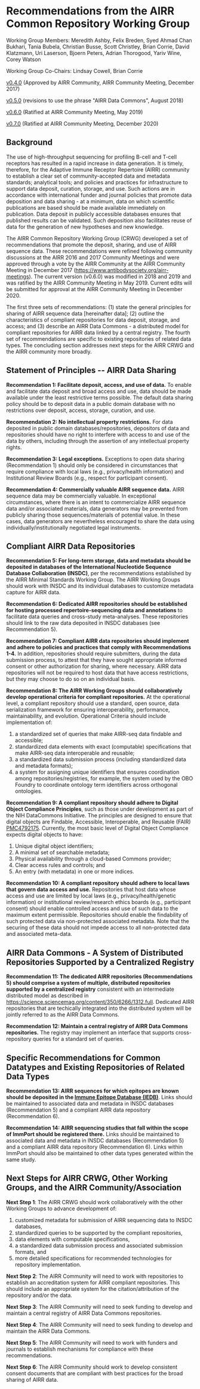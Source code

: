 Recommendations from the AIRR Common Repository Working Group
=============================================================

Working Group Members: Meredith Ashby, Felix Breden, Syed Ahmad Chan Bukhari, Tania Bubela, Christian Busse, Scott Christley, Brian Corrie, David Klatzmann,
Uri Laserson, Bjoern Peters, Adrian Thorogood, Yariv Wine, Corey Watson

Working Group Co-Chairs: Lindsay Cowell, Brian Corrie

[v0.4.0](https://github.com/airr-community/common-repo-wg/blob/6c6af9a45c7156767fc6a8077d985c97632b466c/recommendations.md) (Approved by AIRR Community, AIRR Community Meeting, December 2017)

[v0.5.0](https://github.com/airr-community/common-repo-wg/blob/v0.5.0/recommendations.md) (revisions to use the phrase "AIRR Data Commons", August 2018)

[v0.6.0](https://github.com/airr-community/common-repo-wg/blob/v0.6.0/recommendations.md) (Ratified at AIRR Community Meeting, May 2019)

[v0.7.0](https://github.com/airr-community/common-repo-wg/blob/v0.6.0/recommendations.md) (Ratified at AIRR Community Meeting, December 2020)

Background
----------

The use of high-throughput sequencing for profiling B-cell and T-cell receptors
has resulted in a rapid increase in data generation. It is timely, therefore,
for the Adaptive Immune Receptor Repertoire (AIRR) community to establish a
clear set of community-accepted data and metadata standards; analytical tools;
and policies and practices for infrastructure to support data deposit,
curation, storage, and use. Such actions are in accordance with international
funder and journal policies that promote data deposition and data sharing - at
a minimum, data on which scientific publications are based should be made
available immediately on publication. Data deposit in publicly accessible
databases ensures that published results can be validated. Such deposition also
facilitates reuse of data for the generation of new hypotheses and new
knowledge.

The AIRR Common Repository Working Group (CRWG) developed a set of
recommendations that promote the deposit, sharing, and use of AIRR sequence
data. These recommendations were refined following community discussions at the
AIRR 2016 and 2017 Community Meetings and were approved through a vote by the AIRR
Community at the AIRR Community Meeting in December 2017 (https://www.antibodysociety.org/airr-meetings). The current version (v0.6.0) was modified in 2018 and 2019 and was ratified by the AIRR Community Meeting in May 2019. Current edits will be submitted for approval at the AIRR Community Meeting in December 2020.

The first three sets of recommendations: (1) state the general principles for
sharing of AIRR sequence data [hereinafter data]; (2) outline the
characteristics of compliant repositories for data deposit, storage, and access;
and (3) describe an AIRR Data Commons - a distributed model for compliant repositories for AIRR data
linked by a central registry. The fourth set of
recommendations are specific to existing repositories of related data types.
The concluding section addresses next steps for the AIRR CRWG and the AIRR
community more broadly.


Statement of Principles -- AIRR Data Sharing
--------------------------------------------

**Recommendation 1: Facilitate deposit, access, and use of data.** To enable and facilitate
data deposit and broad access and use, data should be made available under the
least restrictive terms possible. The default data
sharing policy should be to deposit data in a public domain database with no
restrictions over deposit, access, storage, curation, and use.

**Recommendation 2: No intellectual property restrictions.** For data deposited in public domain 
databases/repositories, depositors of data
and repositories should have no right to interfere with access to and use of
the data by others, including through the assertion of any intellectual
property rights.

**Recommendation 3: Legal exceptions.** Exceptions to open data sharing
(Recommendation 1) should only be considered in circumstances that require
compliance with local laws (e.g., privacy/health information) and Institutional
Review Boards (e.g., respect for participant consent).

**Recommendation 4: Commercially valuable AIRR sequence data.** AIRR sequence data may be commercially valuable. In exceptional circumstances, where there is an intent to commercialize AIRR sequence data and/or associated materials, data generators may be prevented from publicly sharing those sequences/materials of potential value. In these cases, data generators are nevertheless encouraged to share the data using individually/institutionally negotiated legal instruments. 


Compliant AIRR Data Repositories
------------------------------------------------------------

**Recommendation 5: For long-term storage, data and metadata should be deposited in databases of the International Nucleotide Sequence Database Collaboration (INSDC)**, per the recommendations established by the AIRR Minimal Standards Working Group. The AIRR Working Groups should work with INSDC and its individual databases to customize metadata capture for AIRR data.

**Recommendation 6: Dedicated AIRR repositories should be established for
hosting processed repertoire-sequencing data and annotations** to facilitate data queries and cross-study meta-analyses. These repositories should link to the raw data deposited in INSDC databases (see Recommendation 5).

**Recommendation 7: Compliant AIRR data repositories should implement and
adhere to policies and practices that comply with Recommendations 1-4.**
In addition, repositories should require submitters, during the data submission process, to
attest that they have sought appropriate informed consent or other
authorization for sharing, where necessary. AIRR data repositories will not be required to host data that have access restrictions, but they may choose to do so on an individual basis.

**Recommendation 8: The AIRR Working Groups should collaboratively develop
operational criteria for compliant repositories.** At the operational level, a compliant repository
should use a standard, open source, data serialization framework for ensuring interoperability,
performance, maintainability, and
evolution. Operational Criteria should include implementation of:

1. a standardized set of queries that make AIRR-seq data findable and accessible;
1. standardized data elements with exact (computable) specifications that make AIRR-seq data interoperable and reusable;
1. a standardized data submission process (including standardized data and
   metadata formats);
1. a system for assigning unique identifiers that ensures coordination among
   repositories/registries, for example, the system used by the OBO Foundry to
   coordinate ontology term identifiers across orthogonal ontologies.

**Recommendation 9: A compliant repository should adhere to Digital Object Compliance Principles**,
such as those under development as part of the NIH DataCommons Initiative.
The principles are designed to ensure that digital objects are Findable,
Accessible, Interoperable, and Reusable (FAIR) [PMC4792175](https://www.ncbi.nlm.nih.gov/pmc/articles/PMC4792175/).
Currently, the most basic level of Digital Object Compliance expects
digital objects to have:

1. Unique digital object identifiers;
2. A minimal set of searchable metadata;
3. Physical availability through a cloud-based Commons provider;
4. Clear access rules and controls; and
5. An entry (with metadata) in one or more indices.

**Recommendation 10: A compliant repository should adhere to local
laws that govern data access and use.**
Repositories that host data whose access and use are limited by local
laws (e.g., privacy/health/genetic information) or institutional
review/research ethics boards (e.g., participant consent) should enable
controlled access and use of such data to the maximum extent permissible.
Repositories should enable the findability of such protected data via
non-protected associated metadata. Note that the securing of these data
should not impede access to all non-protected data and associated meta-data.


AIRR Data Commons - A System of Distributed Repositories Supported by a Centralized Registry
----------------------------------------------------------------------

**Recommendation 11: The dedicated AIRR repositories (Recommendations 5) should
comprise a system of multiple, distributed repositories supported by a
centralized registry** consistent with an intermediate distributed model as described in
https://science.sciencemag.org/content/350/6266/1312.full. Dedicated AIRR repositories that are techically integrated into the distributed system will be jointly referred to as the AIRR Data Commons.

**Recommendation 12: Maintain a central registry of AIRR Data Commons repositories.**
The registry may implement an interface that supports cross-repository queries
for a standard set of queries.


Specific Recommendations for Common Datatypes and Existing Repositories of Related Data Types
---------------------------------------------------------------------------------------------

**Recommendation 13: AIRR sequences for which epitopes are known should be
deposited in the [Immune Epitope Database (IEDB)](https://www.iedb.org)**.
Links should be maintained to associated data and metadata in INSDC databases 
(Recommendation 5) and a compliant AIRR data repository (Recommendation 6).

**Recommendation 14: AIRR sequencing studies that fall within the scope of ImmPort should be registered there.**
Links should be maintained to associated data and metadata in INSDC databases 
(Recommendation 5) and a compliant AIRR data repository (Recommendation 6). 
Links within ImmPort should also be maintained to other data types generated within the same study.


Next Steps for AIRR CRWG, Other Working Groups, and the AIRR Community/Association
----------------------------------------------------------------------------------

**Next Step 1**: The AIRR CRWG should work collaboratively with the other
Working Groups to advance development of:

1. customized metadata for submission of AIRR sequencing data to INSDC databases,
2. standardized queries to be supported by the compliant repositories,
3. data elements with computable specifications,
4. a standardized data submission process and associated submission formats, and
3. more detailed specifications for recommended technologies for repository implementation.

**Next Step 2**: The AIRR Community will need to work with
repositories to establish an accreditation system for AIRR compliant repositories.
This should include an appropriate system for the citation/attribution of the
repository and/or the data.

**Next Step 3**: The AIRR Community will need to seek funding to
develop and maintain a central registry of AIRR Data Commons repositories.

**Next Step 4**: The AIRR Community will need to seek funding to
develop and maintain the AIRR Data Commons.

**Next Step 5**: The AIRR Community will need to work with funders
and journals to establish mechanisms for compliance with these recommendations.

**Next Step 6**: The AIRR Community should work to develop
consistent consent documents that are compliant with best practices for the
broad sharing of AIRR data.
